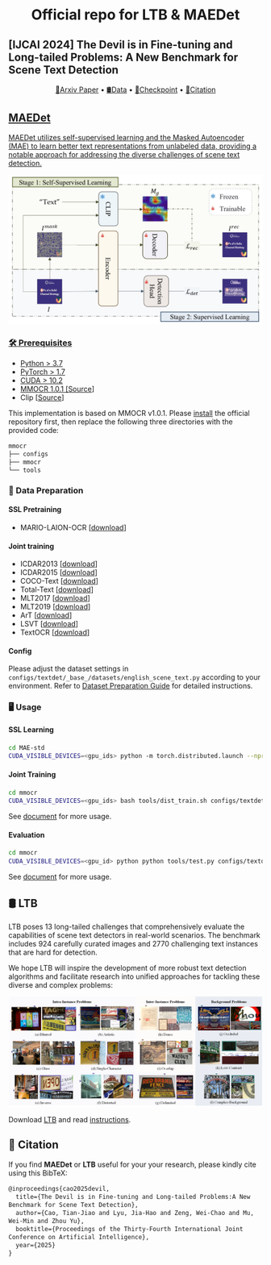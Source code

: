 <div align= "center">
    <h1>  Official repo for LTB & MAEDet</h1>
</div>

## [IJCAI 2024] The Devil is in Fine-tuning and Long-tailed Problems: A New Benchmark for Scene Text Detection

<p align="center">
    <a href="https://arxiv.org/abs/2505.15649">📃Arxiv Paper</a> •
    <a href="https://huggingface.co/datasets/Tianjiao2001/LTB">🛢️Data</a> •
    <a href="https://huggingface.co/Tianjiao2001/MAEDet">🤗Checkpoint</a> •
    <a href="#-citation">📖Citation
</p>

## MAEDet

MAEDet utilizes self-supervised learning and the Masked Autoencoder (MAE) to learn better text representations from unlabeled data, providing a notable approach for addressing the diverse challenges of scene text detection.

![MAEDet](MAEDet/MAE-std/MAEDet_overview.jpeg)

### 🛠️ Prerequisites

* Python > 3.7
* PyTorch > 1.7
* CUDA > 10.2
* MMOCR 1.0.1 [[Source](https://mmocr.readthedocs.io/en/v1.0.1/get_started/overview.html)]
* Clip [[Source](https://github.com/openai/CLIP?tab=readme-ov-file#usage)]

This implementation is based on MMOCR v1.0.1. Please [install](https://mmocr.readthedocs.io/en/v1.0.1/get_started/install.html) the official repository first, then replace the following three directories with the provided code:

```
mmocr
├── configs
├── mmocr
└── tools
```

### 🎒 Data Preparation

#### SSL Pretraining

* MARIO-LAION-OCR [[download](https://github.com/microsoft/unilm/tree/master/textdiffuser#books-dataset)]

#### Joint training

* ICDAR2013 [[download](https://rrc.cvc.uab.es/?ch=2&com=downloads)]
* ICDAR2015 [[download](https://rrc.cvc.uab.es/?ch=4&com=downloads)]
* COCO-Text [[download](https://rrc.cvc.uab.es/?ch=5&com=downloads)]
* Total-Text [[download](https://github.com/cs-chan/Total-Text-Dataset)]
* MLT2017 [[download](****)]
* MLT2019 [[download](https://rrc.cvc.uab.es/?ch=15&com=downloads)]
* ArT [[download](https://rrc.cvc.uab.es/?ch=14&com=downloads)]
* LSVT [[download](https://rrc.cvc.uab.es/?ch=12&com=downloads)]
* TextOCR [[download](https://textvqa.org/textocr/dataset/)]

#### Config

Please adjust the dataset settings in `configs/textdet/_base_/datasets/english_scene_text.py` according to your environment. Refer to [Dataset Preparation Guide](https://mmocr.readthedocs.io/en/v1.0.1/user_guides/dataset_prepare.html) for detailed instructions.

### 🖥️ Usage

#### SSL Learning

```bash
cd MAE-std
CUDA_VISIBLE_DEVICES=<gpu_ids> python -m torch.distributed.launch --nproc_per_node=<gpu_num> std_pretrain.py
```

####  Joint Training

```bash
cd mmocr
CUDA_VISIBLE_DEVICES=<gpu_ids> bash tools/dist_train.sh configs/textdet/dbnetpp/dbnetpp_vit_w_pretrain.py <save_dir> <gpu_num>
```

See [document](https://mmocr.readthedocs.io/en/v1.0.1/user_guides/train_test.html#training) for more usage.

#### Evaluation

```bash
cd mmocr
CUDA_VISIBLE_DEVICES=<gpu_id> python python tools/test.py configs/textdet/dbnetpp/dbnetpp_vit_w_pretrain.py <checkpoint_path> --eval hmean-iou
```

See [document](https://mmocr.readthedocs.io/en/v1.0.1/user_guides/train_test.html#test) for more usage.

## 🛢️ LTB

LTB poses 13 long-tailed challenges that comprehensively evaluate the capabilities of scene text detectors in real-world scenarios. The benchmark includes 924 carefully curated images and 2770 challenging text instances that are hard for detection. 

We hope LTB will inspire the development of more robust text detection algorithms and facilitate research into unified approaches for tackling these diverse and complex problems:

![Challenges](LTB/LTB_overview.png)

Download [LTB]() and read [instructions](https://github.com/pd162/LTB/blob/main/LTB/README.md).

## 📖 Citation

If you find **MAEDet** or **LTB** useful for your your research, please kindly cite using this BibTeX:

```{bibtex}
@inproceedings{cao2025devil,
  title={The Devil is in Fine-tuning and Long-tailed Problems:A New Benchmark for Scene Text Detection},
  author={Cao, Tian-Jiao and Lyu, Jia-Hao and Zeng, Wei-Chao and Mu, Wei-Min and Zhou Yu},
  booktitle={Proceedings of the Thirty-Fourth International Joint Conference on Artificial Intelligence},
  year={2025}
}
```
